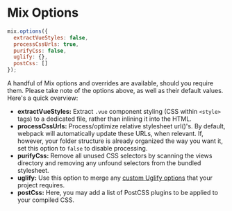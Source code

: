 # Mix Options

```js
mix.options({
  extractVueStyles: false,
  processCssUrls: true,
  purifyCss: false,
  uglify: {},
  postCss: []
});
```

A handful of Mix options and overrides are available, should you require them. Please take note of the options above, as well as their default values. Here's a quick overview:

- **extractVueStyles:** Extract `.vue` component styling (CSS within `<style>` tags) to a dedicated file, rather than inlining it into the HTML.
- **processCssUrls:** Process/optimize relative stylesheet url()'s. By default, webpack will automatically update these URLs, when relevant. If, however, your folder structure is already organized the way you want it, set this option to `false` to disable processing.
- **purifyCss:** Remove all unused CSS selectors by scanning the views directory and removing any unfound selectors from the bundled stylesheet.
- **uglify:** Use this option to merge any [custom Uglify options](https://webpack.github.io/docs/list-of-plugins.html#uglifyjsplugin) that your project requires.
- **postCss:** Here, you may add a list of PostCSS plugins to be applied to your compiled CSS.
